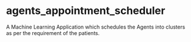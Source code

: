 # agents_appointment_scheduler
A Machine Learning Application which schedules the Agents into clusters as per the requirement of the patients. 
